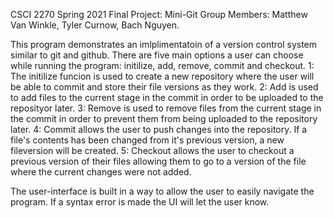 CSCI 2270 Spring 2021
Final Project: Mini-Git
Group Members: Matthew Van Winkle, Tyler Curnow, Bach Nguyen.

This program demonstrates an imlplimentatoin of a version control system similar to git and github.
There are five main options a user can choose while running the program: initilize, add, remove, commit and checkout.
1: The initilize funcion is used to create a new repository where the user will be able to commit and store their file versions as they work.
2: Add is used to add files to the current stage in the commit in order to be uploaded to the reposityor later.
3: Remove is used to remove files from the current stage in the commit in order to prevent them from being uploaded to the repository later.
4: Commit allows the user to push changes into the repository. If a file's contents has been changed from it's previous version, a new fileversion will be created.
5: Checkout allows the user to checkout a previous version of their files allowing them to go to a version of the file where the current changes were not added.

The user-interface is built in a way to allow the user to easily navigate the program. If a syntax error is made the UI will let the user know.
